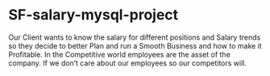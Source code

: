 # SF-salary-mysql-project
Our Client wants to know the salary for different positions and Salary trends so they decide to better Plan and run a Smooth Business and how to make it Profitable. In the Competitive world employees are the asset of the company. If we don’t care about our employees so our competitors will. 
